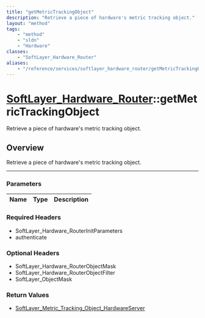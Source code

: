 ```yaml
---
title: "getMetricTrackingObject"
description: "Retrieve a piece of hardware's metric tracking object."
layout: "method"
tags:
    - "method"
    - "sldn"
    - "Hardware"
classes:
    - "SoftLayer_Hardware_Router"
aliases:
    - "/reference/services/softlayer_hardware_router/getMetricTrackingObject"
---
```

# [SoftLayer_Hardware_Router](/reference/services/SoftLayer_Hardware_Router)::getMetricTrackingObject


Retrieve a piece of hardware's metric tracking object.


## Overview 
Retrieve a piece of hardware's metric tracking object.

-----

### Parameters 
|Name | Type | Description |
| --- | --- | --- |


### Required Headers
* SoftLayer_Hardware_RouterInitParameters
* authenticate


### Optional Headers
* SoftLayer_Hardware_RouterObjectMask
* SoftLayer_Hardware_RouterObjectFilter
* SoftLayer_ObjectMask

### Return Values
* <a href='/reference/datatypes/SoftLayer_Metric_Tracking_Object_HardwareServer'>SoftLayer_Metric_Tracking_Object_HardwareServer </a>




